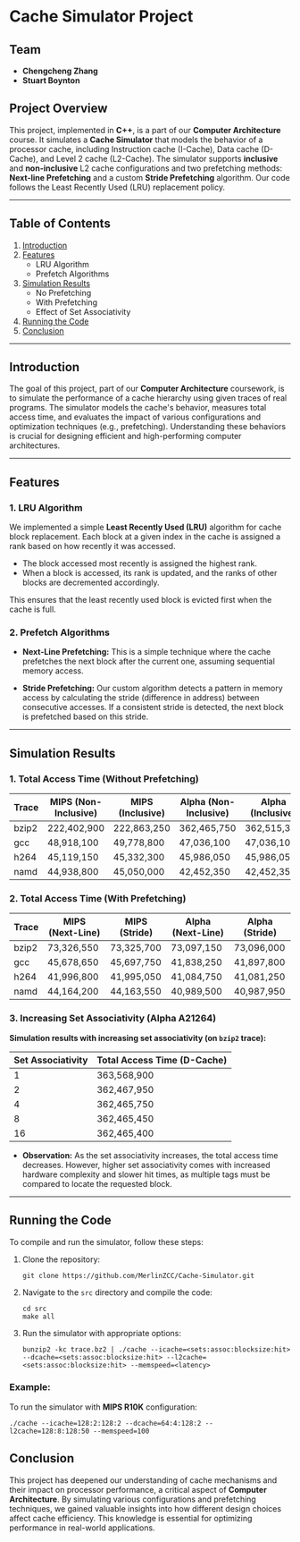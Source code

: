 # Cache Simulator Project

## Team
- **Chengcheng Zhang**
- **Stuart Boynton**

## Project Overview
This project, implemented in **C++**, is a part of our **Computer Architecture** course. It simulates a **Cache Simulator** that models the behavior of a processor cache, including Instruction cache (I-Cache), Data cache (D-Cache), and Level 2 cache (L2-Cache). The simulator supports **inclusive** and **non-inclusive** L2 cache configurations and two prefetching methods: **Next-line Prefetching** and a custom **Stride Prefetching** algorithm. Our code follows the Least Recently Used (LRU) replacement policy.

---

## Table of Contents

1. [Introduction](#introduction)
2. [Features](#features)
   - LRU Algorithm
   - Prefetch Algorithms
3. [Simulation Results](#simulation-results)
   - No Prefetching
   - With Prefetching
   - Effect of Set Associativity
4. [Running the Code](#running-the-code)
5. [Conclusion](#conclusion)

---

## Introduction

The goal of this project, part of our **Computer Architecture** coursework, is to simulate the performance of a cache hierarchy using given traces of real programs. The simulator models the cache's behavior, measures total access time, and evaluates the impact of various configurations and optimization techniques (e.g., prefetching). Understanding these behaviors is crucial for designing efficient and high-performing computer architectures.

---

## Features

### 1. LRU Algorithm
We implemented a simple **Least Recently Used (LRU)** algorithm for cache block replacement. Each block at a given index in the cache is assigned a rank based on how recently it was accessed. 

- The block accessed most recently is assigned the highest rank.
- When a block is accessed, its rank is updated, and the ranks of other blocks are decremented accordingly.

This ensures that the least recently used block is evicted first when the cache is full.

### 2. Prefetch Algorithms
- **Next-Line Prefetching:** This is a simple technique where the cache prefetches the next block after the current one, assuming sequential memory access.
  
- **Stride Prefetching:** Our custom algorithm detects a pattern in memory access by calculating the stride (difference in address) between consecutive accesses. If a consistent stride is detected, the next block is prefetched based on this stride.

---

## Simulation Results

### 1. Total Access Time (Without Prefetching)

| Trace  | MIPS (Non-Inclusive) | MIPS (Inclusive) | Alpha (Non-Inclusive) | Alpha (Inclusive) |
|--------|----------------------|------------------|-----------------------|-------------------|
| bzip2  | 222,402,900           | 222,863,250      | 362,465,750           | 362,515,350       |
| gcc    | 48,918,100            | 49,778,800       | 47,036,100            | 47,036,100        |
| h264   | 45,119,150            | 45,332,300       | 45,986,050            | 45,986,050        |
| namd   | 44,938,800            | 45,050,000       | 42,452,350            | 42,452,350        |

### 2. Total Access Time (With Prefetching)

| Trace  | MIPS (Next-Line) | MIPS (Stride) | Alpha (Next-Line) | Alpha (Stride) |
|--------|------------------|---------------|-------------------|----------------|
| bzip2  | 73,326,550        | 73,325,700    | 73,097,150        | 73,096,000     |
| gcc    | 45,678,650        | 45,697,750    | 41,838,250        | 41,897,800     |
| h264   | 41,996,800        | 41,995,050    | 41,084,750        | 41,081,250     |
| namd   | 44,164,200        | 44,163,550    | 40,989,500        | 40,987,950     |

### 3. Increasing Set Associativity (Alpha A21264)

**Simulation results with increasing set associativity (on `bzip2` trace):**

| Set Associativity | Total Access Time (D-Cache) |
|-------------------|----------------------------|
| 1                 | 363,568,900                |
| 2                 | 362,467,950                |
| 4                 | 362,465,750                |
| 8                 | 362,465,450                |
| 16                | 362,465,400                |

- **Observation:** As the set associativity increases, the total access time decreases. However, higher set associativity comes with increased hardware complexity and slower hit times, as multiple tags must be compared to locate the requested block.


---

## Running the Code

To compile and run the simulator, follow these steps:

1. Clone the repository:
   ```
   git clone https://github.com/MerlinZCC/Cache-Simulator.git
   ```
2. Navigate to the `src` directory and compile the code:
   ```
   cd src
   make all
   ```
3. Run the simulator with appropriate options:
   ```
   bunzip2 -kc trace.bz2 | ./cache --icache=<sets:assoc:blocksize:hit> --dcache=<sets:assoc:blocksize:hit> --l2cache=<sets:assoc:blocksize:hit> --memspeed=<latency>
   ```

### Example:
To run the simulator with **MIPS R10K** configuration:
```
./cache --icache=128:2:128:2 --dcache=64:4:128:2 --l2cache=128:8:128:50 --memspeed=100
```

## Conclusion

This project has deepened our understanding of cache mechanisms and their impact on processor performance, a critical aspect of **Computer Architecture**. By simulating various configurations and prefetching techniques, we gained valuable insights into how different design choices affect cache efficiency. This knowledge is essential for optimizing performance in real-world applications.
